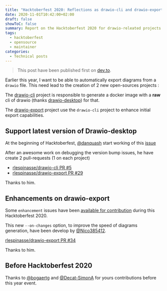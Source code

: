 ```yaml
---
title: "Hacktoberfest 2020: Reflections as drawio-cli and drawio-export Maintainer"
date: 2020-11-01T10:42:00+02:00
draft: false
showToC: false
summary: Report on the Hacktoberfest 2020 for drawio-releated projects.
tags: 
  - hacktoberfest
  - opensource
  - maintainer
categories:
  - Technical posts
---
```


> This post have been published first on [dev.to](https://dev.to/rlespinasse/hacktoberfest-2020-maintainer-of-drawio-cli-and-drawio-export-1018).

Earlier this year, I want to be able to automatically export diagrams from a `drawio` file. This need lead to the creation of 2 new open-sources projects :

The [drawio-cli](https://github.com/rlespinasse/drawio-cli) project is responsible to generate a docker image with a **raw** cli of drawio (thanks [drawio-desktop](https://github.com/jgraph/drawio-desktop)) for that.

The [drawio-export](https://github.com/rlespinasse/drawio-export) project use the `drawio-cli` project to enhance initial export capabilities.

## Support latest version of Drawio-desktop

At the beginning of Hacktoberfest, [@danquash](https://github.com/danquah) start working of this [issue](https://github.com/rlespinasse/drawio-cli/issues/4)

After an awesome work on debugging the version bump issues, he have create 2 pull-requests (1 on each project)

- [rlespinasse/drawio-cli PR #5](https://github.com/rlespinasse/drawio-cli/pull/5)
- [rlespinasse/drawio-export PR #29](https://github.com/rlespinasse/drawio-export/pull/29)

Thanks to him.

## Enhancements on drawio-export

Some `enhancement` issues have been [available for contribution](https://github.com/rlespinasse/drawio-export/contribute) during this Hacktoberfest 2020.

This new `--on-changes` option, to improve the speed of diagrams generation, have been develop by [@Nico385412](https://github.com/Nico385412).

[rlespinasse/drawio-export PR #34](https://github.com/rlespinasse/drawio-export/pull/34)

Thanks to him.

## Before Hacktoberfest 2020

Thanks to [@bogaertg](https://github.com/bogaertg) and [@Decat-SimonA](https://github.com/Decat-SimonA) for yours contributions before this year event.
